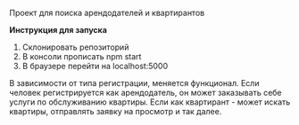 Проект для поиска арендодателей и квартирантов

<b> Инструкция для запуска </b>

1. Склонировать репозиторий
2. В консоли прописать npm start
3. В браузере перейти на localhost:5000

В зависимости от типа регистрации, меняется функционал.
Если человек регистрируется как арендодатель, он может заказывать себе услуги по обслуживанию квартиры. Если как квартирант - может искать квартиры, отправлять заявку на просмотр и так далее.
